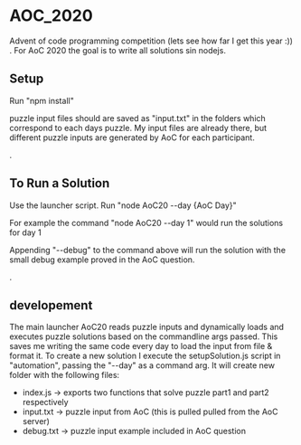 # AOC_2020
Advent of code programming competition (lets see how far I get this year :)) . For AoC 2020 the goal is to write all solutions sin nodejs.

## Setup
Run "npm install"

puzzle input files should are saved as "input.txt" in the folders which correspond to each days puzzle. My input files are already there, but different puzzle inputs are generated by AoC for each participant. 

.

## To Run a Solution
Use the launcher script. Run "node AoC20 --day {AoC Day}" 

For example the command "node AoC20 --day 1" would run the solutions for day 1

Appending "--debug" to the command above will run the solution with the small debug example proved in the AoC question.

.

## developement 
The main launcher AoC20 reads puzzle inputs and dynamically loads and executes puzzle solutions based on the commandline args passed. This saves me writing the same code every day to load the input from file & format it. To create a new solution I execute the setupSolution.js script in "automation", passing the "--day" as a command arg. It will create new folder with the following files:
* index.js -> exports two functions that solve puzzle part1 and part2 respectively
* input.txt -> puzzle input from AoC (this is pulled pulled from the AoC server)
* debug.txt -> puzzle input example included in AoC question